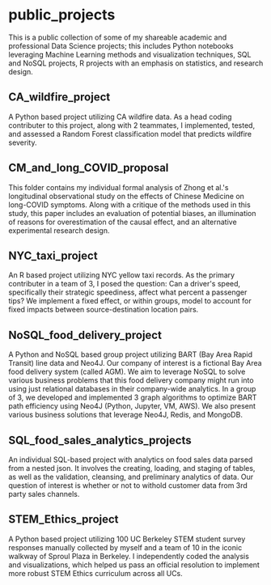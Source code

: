 # public_projects
This is a public collection of some of my shareable academic and professional Data Science projects; this includes Python notebooks leveraging Machine Learning methods and visualization techniques, SQL and NoSQL projects, R projects with an emphasis on statistics, and research design. 

## CA_wildfire_project
A Python based project utilizing CA wildfire data. As a head coding contributer to this project, along with 2 teammates, I implemented, tested, and assessed a Random Forest classification model that predicts wildfire severity.

## CM_and_long_COVID_proposal
This folder contains my individual formal analysis of Zhong et al.'s longitudinal observational study on the effects of Chinese Medicine on long-COVID symptoms. Along with a critique of the methods used in this study, this paper includes an evaluation of potential biases, an illumination of reasons for overestimation of the causal effect, and an alternative experimental research design.

## NYC_taxi_project
An R based project utilizing NYC yellow taxi records. As the primary contributer in a team of 3, I posed the question: Can a driver's speed, specifically their strategic speediness, affect what percent a passenger tips? We implement a fixed effect, or within groups, model to account for fixed impacts between source-destination location pairs.

## NoSQL_food_delivery_project
A Python and NoSQL based group project utilizing BART (Bay Area Rapid Transit) line data and Neo4J. Our company of interest is a fictional Bay Area food delivery system (called AGM). We aim to leverage NoSQL to solve various business problems that this food delivery company might run into using just relational databases in their company-wide analytics. In a group of 3, we developed and implemented 3 graph algorithms to optimize BART path efficiency using Neo4J (Python, Jupyter, VM, AWS). We also present various business solutions that leverage Neo4J, Redis, and MongoDB.

## SQL_food_sales_analytics_projects
An individual SQL-based project with analytics on food sales data parsed from a nested json. It involves the creating, loading, and staging of tables, as well as the validation, cleansing, and preliminary analytics of data. Our question of interest is whether or not to withold customer data from 3rd party sales channels.

## STEM_Ethics_project
A Python based project utilizing 100 UC Berkeley STEM student survey responses manually collected by myself and a team of 10 in the iconic walkway of Sproul Plaza in Berkeley. I independently coded the analysis and visualizations, which helped us pass an official resolution to implement more robust STEM Ethics curriculum across all UCs.